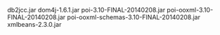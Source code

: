 db2jcc.jar
dom4j-1.6.1.jar
poi-3.10-FINAL-20140208.jar
poi-ooxml-3.10-FINAL-20140208.jar
poi-ooxml-schemas-3.10-FINAL-20140208.jar
xmlbeans-2.3.0.jar